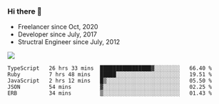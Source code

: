 ### Hi there 👋

- Freelancer since Oct, 2020
- Developer since July, 2017
- Structral Engineer since July, 2012

<img src="https://github-readme-stats.vercel.app/api?username=an-lee&show_icons=true&icon_color=0366d6&text_color=24292e&bg_color=ffffff&hide_title=true" />

<!--START_SECTION:waka-->
```text
TypeScript   26 hrs 33 mins  ████████████████▓░░░░░░░░   66.40 % 
Ruby         7 hrs 48 mins   █████░░░░░░░░░░░░░░░░░░░░   19.51 % 
JavaScript   2 hrs 12 mins   █▒░░░░░░░░░░░░░░░░░░░░░░░   05.50 % 
JSON         54 mins         ▓░░░░░░░░░░░░░░░░░░░░░░░░   02.25 % 
ERB          34 mins         ▒░░░░░░░░░░░░░░░░░░░░░░░░   01.43 % 
```
<!--END_SECTION:waka-->
